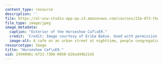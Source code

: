 ```yaml
---
content_type: resource
description: ''
file: https://ol-ocw-studio-app-qa.s3.amazonaws.com/courses/21m-873-theater-arts-topics-suburbia-january-iap-2008/2494046cbf2173080050b2bad44b2143_horseshoe2.jpg
file_type: image/jpeg
image_metadata:
  caption: "Exterior of the Horseshoe Caf\xE9."
  credit: 'Credit: Image courtesy of Erika Bakse. Used with permission.'
  image-alt: A cafe on an urban street at nighttime, people congregating on the street.
resourcetype: Image
title: "Horseshoe Caf\xE9."
uid: 2494046c-bf21-7308-0050-b2bad44b2143
---
```

